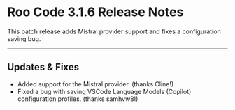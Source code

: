 # Roo Code 3.1.6 Release Notes

This patch release adds Mistral provider support and fixes a configuration saving bug.

---

## Updates & Fixes

*   Added support for the Mistral provider. (thanks Cline!)
*   Fixed a bug with saving VSCode Language Models (Copilot) configuration profiles. (thanks samhvw8!)